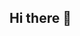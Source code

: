 ## Hi there 👋

<!--
**maddy-b2/maddy-b2** is a ✨ _special_ ✨ repository because its `README.md` (this file) appears on your GitHub profile.

### Who Am I?
Maddy Burd - *Third Year Neuroscience Student*

